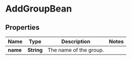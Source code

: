 

# AddGroupBean


## Properties

Name | Type | Description | Notes
------------ | ------------- | ------------- | -------------
**name** | **String** | The name of the group. | 



